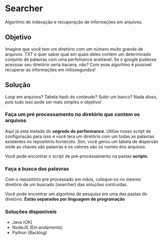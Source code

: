 # Searcher

Algoritmo de indexação e recuperação de informações em arquivos.

## Objetivo

Imagine que você tem um diretório com um número muito grande de arquivos .TXT e quer saber qual em quais deles contém um determinado conjunto de palavras com uma perfomance aceitavel. Se o google pudesse acesssar seu diretório seria bacana, não? Com esse algoritmo é possivel recuperar as informações em milissegundos!

## Solução

Loop em arquivos? Tabela hash do conteudo? Subir um banco? Nada disso, pois tudo isso pode ser mais simples e objetivo!

### Faça um pré processamento no diretório que contem os arquivos

Aqui já esta metade do **segredo do performance**. Utilize nosso script de configuração para isso e você tera um diretório com um todas as palavras existentes no repositório fornecido. Sim, você gerou um tabela de dispersão onde as chaves são palavras e os valores são os nomes dos arquivos.

Você pode encontrar o script de pré-processamento na pastas **scripts**.

### Faça a busca das palavras

Com o repositório pre processado em mãos, coloque-os no mesmo diretório de um buscado (searcher) das soluções contruídas. 

Você pode encontrar um algoritmo de pesquisa em uma das pastas do diretório. **Estão separados por linguagem de programação**

### Soluções disponíveis

- Java (OK)
- NodeJS (Em andamento)
- Python (Backlog)
